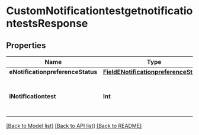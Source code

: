 # CustomNotificationtestgetnotificationtestsResponse

## Properties
Name | Type | Description | Notes
------------ | ------------- | ------------- | -------------
**eNotificationpreferenceStatus** | [**FieldENotificationpreferenceStatus**](FieldENotificationpreferenceStatus.md) |  | 
**iNotificationtest** | **Int** | The number of elements returned by the Notificationtest | 

[[Back to Model list]](../README.md#documentation-for-models) [[Back to API list]](../README.md#documentation-for-api-endpoints) [[Back to README]](../README.md)


